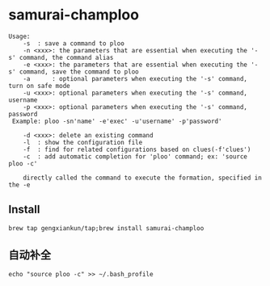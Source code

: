 # samurai-champloo

```
Usage:  
	-s 	: save a command to ploo
	-n <xxx>: the parameters that are essential when executing the '-s' command, the command alias
	-e <xxx>: the parameters that are essential when executing the '-s' command, save the command to ploo
	-a  	: optional parameters when executing the '-s' command, turn on safe mode
	-u <xxx>: optional parameters when executing the '-s' command, username
	-p <xxx>: optional parameters when executing the '-s' command, password
 Example: ploo -sn'name' -e'exec' -u'username' -p'password'

	-d <xxx>: delete an existing command
	-l 	: show the configuration file
	-f 	: find for related configurations based on clues(-f'clues')
	-c 	: add automatic completion for 'ploo' command; ex: 'source ploo -c'

  	directly called the command to execute the formation, specified in the -e
```

## Install
`brew tap gengxiankun/tap;brew install samurai-champloo`

## 自动补全
`echo "source ploo -c" >> ~/.bash_profile`
